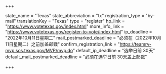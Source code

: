 +++

state_name = "Texas"
state_abbreviation = "tx"
registration_type = "by-mail"
translationKey = "Texas"
type = "register"
hp_link = "https://www.votetexas.gov/index.html"
more_info_link = "https://www.votetexas.gov/register-to-vote/index.html"
ip_deadline = "2022年10月11日星期二"
mail_postmarked_deadline = "必须在（2022年10月11日星期二）之前加盖邮戳"
confirm_registration_link = "https://teamrv-mvp.sos.texas.gov/MVP/mvp.do"
default_ip_deadline = "选举日前 30天"
default_mail_postmarked_deadline = "必须在选举日前 30天盖上邮戳"

+++